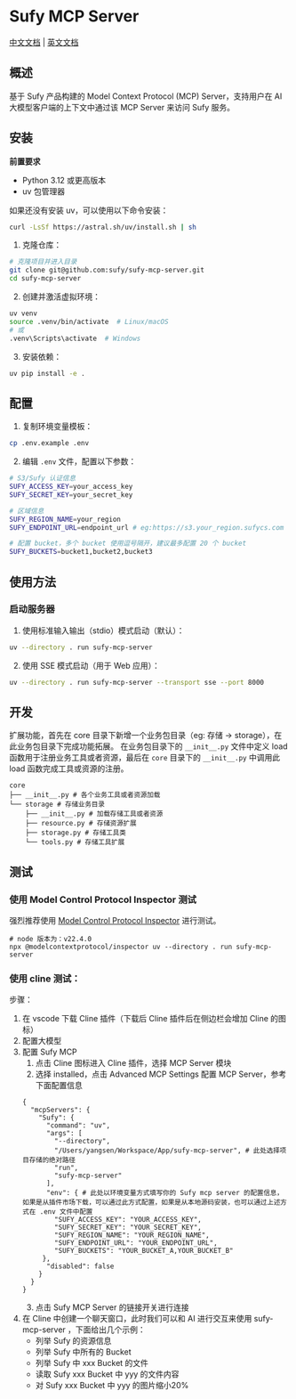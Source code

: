 # Sufy MCP Server

[中文文档](README_zh.md) | [英文文档](README.md)

## 概述

基于 Sufy 产品构建的 Model Context Protocol (MCP) Server，支持用户在 AI 大模型客户端的上下文中通过该 MCP
Server 来访问 Sufy 服务。

## 安装

**前置要求**

- Python 3.12 或更高版本
- uv 包管理器

如果还没有安装 uv，可以使用以下命令安装：

```bash
curl -LsSf https://astral.sh/uv/install.sh | sh
```

1. 克隆仓库：

```bash
# 克隆项目并进入目录
git clone git@github.com:sufy/sufy-mcp-server.git
cd sufy-mcp-server
```

2. 创建并激活虚拟环境：

```bash
uv venv
source .venv/bin/activate  # Linux/macOS
# 或
.venv\Scripts\activate  # Windows
```

3. 安装依赖：

```bash
uv pip install -e .
```

## 配置

1. 复制环境变量模板：

```bash
cp .env.example .env
```

2. 编辑 `.env` 文件，配置以下参数：

```bash
# S3/Sufy 认证信息
SUFY_ACCESS_KEY=your_access_key
SUFY_SECRET_KEY=your_secret_key

# 区域信息
SUFY_REGION_NAME=your_region
SUFY_ENDPOINT_URL=endpoint_url # eg:https://s3.your_region.sufycs.com

# 配置 bucket，多个 bucket 使用逗号隔开，建议最多配置 20 个 bucket
SUFY_BUCKETS=bucket1,bucket2,bucket3
```

## 使用方法

### 启动服务器

1. 使用标准输入输出（stdio）模式启动（默认）：

```bash
uv --directory . run sufy-mcp-server
```

2. 使用 SSE 模式启动（用于 Web 应用）：

```bash
uv --directory . run sufy-mcp-server --transport sse --port 8000
```

## 开发

扩展功能，首先在 core 目录下新增一个业务包目录（eg: 存储 -> storage），在此业务包目录下完成功能拓展。
在业务包目录下的 `__init__.py` 文件中定义 load 函数用于注册业务工具或者资源，最后在 `core` 目录下的 `__init__.py`
中调用此 load 函数完成工具或资源的注册。

```shell
core
├── __init__.py # 各个业务工具或者资源加载
└── storage # 存储业务目录
    ├── __init__.py # 加载存储工具或者资源
    ├── resource.py # 存储资源扩展
    ├── storage.py # 存储工具类
    └── tools.py # 存储工具扩展
```

## 测试

### 使用 Model Control Protocol Inspector 测试

强烈推荐使用 [Model Control Protocol Inspector](https://github.com/modelcontextprotocol/inspector) 进行测试。

```shell
# node 版本为：v22.4.0
npx @modelcontextprotocol/inspector uv --directory . run sufy-mcp-server
```

### 使用 cline 测试：

步骤：

1. 在 vscode 下载 Cline 插件（下载后 Cline 插件后在侧边栏会增加 Cline 的图标）
2. 配置大模型
3. 配置 Sufy MCP
    1. 点击 Cline 图标进入 Cline 插件，选择 MCP Server 模块
    2. 选择 installed，点击 Advanced MCP Settings 配置 MCP Server，参考下面配置信息
   ```
   {
     "mcpServers": {
       "Sufy": {
         "command": "uv",
         "args": [
           "--directory",
           "/Users/yangsen/Workspace/App/sufy-mcp-server", # 此处选择项目存储的绝对路径
           "run",
           "sufy-mcp-server"
         ],
         "env": { # 此处以环境变量方式填写你的 Sufy mcp server 的配置信息，如果是从插件市场下载，可以通过此方式配置，如果是从本地源码安装，也可以通过上述方式在 .env 文件中配置
           "SUFY_ACCESS_KEY": "YOUR_ACCESS_KEY",
           "SUFY_SECRET_KEY": "YOUR_SECRET_KEY",
           "SUFY_REGION_NAME": "YOUR_REGION_NAME",
           "SUFY_ENDPOINT_URL": "YOUR_ENDPOINT_URL",
           "SUFY_BUCKETS": "YOUR_BUCKET_A,YOUR_BUCKET_B"
        },
         "disabled": false
       }
     }
   }
   ```
    3. 点击 Sufy MCP Server 的链接开关进行连接
4. 在 Cline 中创建一个聊天窗口，此时我们可以和 AI 进行交互来使用 sufy-mcp-server ，下面给出几个示例：
    - 列举 Sufy 的资源信息
    - 列举 Sufy 中所有的 Bucket
    - 列举 Sufy 中 xxx Bucket 的文件
    - 读取 Sufy xxx Bucket 中 yyy 的文件内容
    - 对 Sufy xxx Bucket 中 yyy 的图片缩小20%

